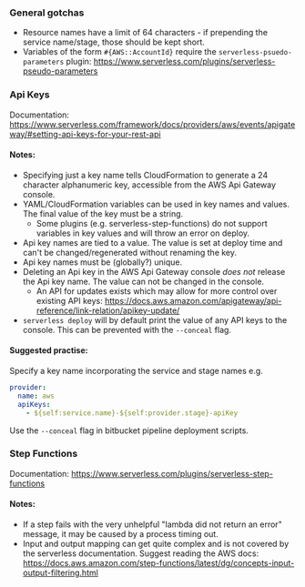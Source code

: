 ### General gotchas ###
* Resource names have a limit of 64 characters - if prepending the service name/stage, those should be kept short.
* Variables of the form `#{AWS::AccountId}` require the `serverless-psuedo-parameters` plugin: https://www.serverless.com/plugins/serverless-pseudo-parameters

### Api Keys ###
Documentation: https://www.serverless.com/framework/docs/providers/aws/events/apigateway/#setting-api-keys-for-your-rest-api

#### Notes: ####
* Specifying just a key name tells CloudFormation to generate a 24 character alphanumeric key, accessible from the AWS Api Gateway console.
* YAML/CloudFormation variables can be used in key names and values. The final value of the key must be a string.
    * Some plugins (e.g. serverless-step-functions) do not support variables in key values and will throw an error on deploy.
* Api key names are tied to a value. The value is set at deploy time and can't be changed/regenerated without renaming the key.
* Api key names must be (globally?) unique.
* Deleting an Api key in the AWS Api Gateway console *does not* release the Api key name. The value can not be changed in the console.
    * An API for updates exists which may allow for more control over existing API keys: https://docs.aws.amazon.com/apigateway/api-reference/link-relation/apikey-update/
* `serverless deploy` will by default print the value of any API keys to the console. This can be prevented with the `--conceal` flag.

#### Suggested practise: ####
Specify a key name incorporating the service and stage names e.g.

```yaml
provider:
  name: aws
  apiKeys:
    - ${self:service.name}-${self:provider.stage}-apiKey
```

Use the `--conceal` flag in bitbucket pipeline deployment scripts.

### Step Functions ###
Documentation: https://www.serverless.com/plugins/serverless-step-functions

#### Notes: ####
* If a step fails with the very unhelpful "lambda did not return an error" message, it may be caused by a process timing out.
* Input and output mapping can get quite complex and is not covered by the serverless documentation. Suggest reading the AWS docs: https://docs.aws.amazon.com/step-functions/latest/dg/concepts-input-output-filtering.html